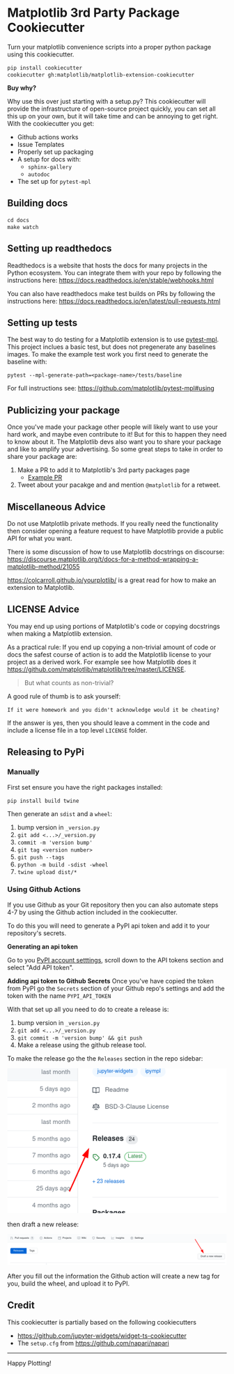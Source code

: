 # Matplotlib 3rd Party Package Cookiecutter

Turn your matplotlib convenience scripts into a proper python package using this cookiecutter. 
```
pip install cookiecutter
cookiecutter gh:matplotlib/matplotlib-extension-cookiecutter
```
**Buy why?**

Why use this over just starting with a setup.py? This cookiecutter will provide the infrastructure of open-source project quickly, you can set all this up on your own, but it will take time and can be annoying to get right. With the cookiecutter you get:

- Github actions works
- Issue Templates
- Properly set up packaging 
- A setup for docs with:
    - `sphinx-gallery`
    - `autodoc`
- The set up for `pytest-mpl`


## Building docs
```
cd docs
make watch
```

## Setting up readthedocs

Readthedocs is a website that hosts the docs for many projects in the Python ecosystem. You can integrate them with your repo by following the instructions here: https://docs.readthedocs.io/en/stable/webhooks.html

You can also have readthedocs make test builds on PRs by following the instructions here: https://docs.readthedocs.io/en/latest/pull-requests.html
## Setting up tests

The best way to do testing for a Matplotlib extension is to use [pytest-mpl](https://github.com/matplotlib/pytest-mpl#about). This project inclues a basic test, but does not pregenerate any baselines images. To make the example test work you first need to generate the baseline with:

```
pytest --mpl-generate-path=<package-name>/tests/baseline
```

For full instructions see: https://github.com/matplotlib/pytest-mpl#using

## Publicizing your package

Once you've made your package other people will likely want to use your hard work, and maybe even contribute to it! But for this to happen they need to know about it. The Matplotlib devs also want you to share your package and like to amplify your advertising. So some great steps to take in order to share your package are:

1. Make a PR to add it to Matplotlib's 3rd party packages page
   - [Example PR](https://github.com/matplotlib/matplotlib/pull/13076)
2. Tweet about your pacakge and and mention `@matplotlib` for a retweet.


## Miscellaneous Advice

Do not use Matplotlib private methods. If you really need the functionality then consider opening a feature request to have Matplotlib provide a public API for what you want.

There is some discussion of how to use Matplotlib docstrings on discourse: https://discourse.matplotlib.org/t/docs-for-a-method-wrapping-a-matplotlib-method/21055

https://colcarroll.github.io/yourplotlib/ is a great read for how to make an extension to Matplotlib.

## LICENSE Advice

You may end up using portions of Matplotlib's code or copying docstrings when making a Matplotlib extension.

As a practical rule: If you end up copying a non-trivial amount of code or docs the safest course of action is to add the Matplotlib license to your project as a derived work. For example see how Matplotlib does it https://github.com/matplotlib/matplotlib/tree/master/LICENSE.

> But what counts as non-trivial?


A good rule of thumb is to ask yourself:

    If it were homework and you didn't acknowledge would it be cheating?

If the answer is yes, then you should leave a comment in the code and include a license file in a top level `LICENSE` folder.




## Releasing to PyPi
### Manually
First set ensure you have the right packages installed:
```
pip install build twine
```

Then generate an `sdist` and a `wheel`:

1. bump version in `_version.py`
2. `git add <...>/_version.py`
3. `commit -m 'version bump'`
4. `git tag <version number>`
5. `git push --tags`
6. `python -m build -sdist -wheel`
7. `twine upload dist/*`



### Using Github Actions
If you use Github as your Git repository then you can also automate steps 4-7 by using the Github action included in the cookiecutter. 

To do this you will need to generate a PyPI api token and add it to your repository's secrets.

**Generating an api token**

Go to you [PyPI account setttings](https://pypi.org/manage/account/), scroll down to the API tokens section and select "Add API token".

**Adding api token to Github Secrets**
Once you've have copied the token from PyPI go the `Secrets` section of your Github repo's settings and add the token with the name `PYPI_API_TOKEN`


With that set up all you need to do to create a release is:
1. bump version in `_version.py`
2. `git add <...>/_version.py`
3. `git commit -m 'version bump' && git push`
4. Make a release using the github release tool.

To make the release go the the `Releases` section in the repo sidebar:

![Arrow pointing to Releases section](imgs/releases1.png)

then draft a new release:

![Arrow pointing to draft release button](imgs/releases2.png)

After you fill out the information the Github action will create a new tag for you, build the wheel, and upload it to PyPI.



## Credit

This cookiecutter is partially based on the following cookiecutters
- https://github.com/jupyter-widgets/widget-ts-cookiecutter
- The `setup.cfg` from https://github.com/napari/napari

----
Happy Plotting!
